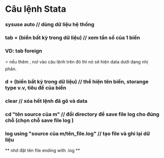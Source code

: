 # Câu lệnh Stata
### sysuse auto // dùng dữ liệu hệ thống 

### tab + (biến bất kỳ trong dữ liệu) // xem tần số của 1 biến
### VD: tab foreign
  ⭐ nếu thêm , nol vào câu lệnh trên đó thì nó sẽ hiện data dưới dạng nhị phân.

### d + (biến bất kỳ trong dữ liệu) // thể hiện tên biến, storange type v.v, tiêu đề của biến

### clear // xóa hết lệnh đã gõ và data

### cd "tên source của m" // đổi directory để save file log cho đúng chỗ (chọn chỗ save file log )
### log using "source của m/**tên_file.log**" // tạo file và ghi lại dữ liệu
** nhớ đặt tên file ending with .log **
